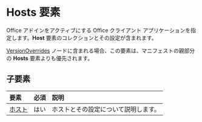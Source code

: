 # <a name="hosts-element"></a>Hosts 要素

Office アドインをアクティブにする Office クライアント アプリケーションを指定します。**Host** 要素のコレクションとその設定が含まれます。 

[VersionOverrides](versionoverrides.md) ノードに含まれる場合、この要素は、マニフェストの親部分の **Hosts** 要素よりも優先されます。 

## <a name="child-elements"></a>子要素

|  要素 |  必須  |  説明  |
|:-----|:-----|:-----|
|  [ホスト](host.md)    |  はい   |  ホストとその設定について説明します。 |
